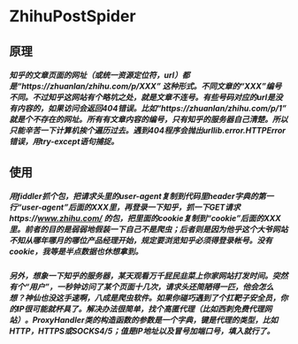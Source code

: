 # ZhihuPostSpider
原理
-------------------
##### 知乎的文章页面的网址（或统一资源定位符，url）都是“https://zhuanlan/zhihu.com/p/XXX” 这种形式。不同文章的“XXX”编号不同。不过知乎这网站有个略坑之处，就是文章不连号。有些号码对应的url是没有内容的，如果访问会返回404错误。比如“https://zhuanlan/zhihu.com/p/1” 就是个不存在的网址。所有有文章内容的编号，只有知乎的服务器自己清楚。所以只能辛苦一下计算机挨个遍历过去。遇到404程序会抛出urllib.error.HTTPError错误，用try-except语句捕捉。
使用
-------------------
##### 用fiddler抓个包，把请求头里的user-agent复制到代码里header字典的第一行“user-agent”后面的XXX里，再登录一下知乎，抓一下GET请求https://www.zhihu.com/ 的包，把里面的cookie复制到“cookie”后面的XXX里。前者的目的是弱弱地假装一下自己不是爬虫；后者则是因为他乎这个大爷网站不知从哪年哪月的哪位产品经理开始，规定要浏览知乎必须得登录帐号。没有cookie，我等是半点数据也休想拿到。
##### 另外，想象一下知乎的服务器，某天观看万千屁民韭菜上你家网站打发时间。突然有个“用户”，一秒钟访问了某个页面十几次，请求头还简陋得一匹，他会怎么想？神仙也没这手速啊，八成是爬虫软件。如果你碰巧遇到了个扛靶子安全员，你的IP很可能就杯具了。解决办法很简单，找个高匿代理（比如西刺免费代理网站）。ProxyHandler类的构造函数的参数是一个字典，键是代理的类型，比如HTTP，HTTPS或SOCKS4/5；值是IP地址以及冒号加端口号，填入就行了。
